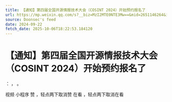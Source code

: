 ```yaml
---
title: 【通知】第四届全国开源情报技术大会（COSINT 2024）开始预约报名了
url: https://mp.weixin.qq.com/s?__biz=MzI2MTE0NTE3Mw==&mid=2651146264&idx=2&sn=91f3d07ea842aae4a7821950772dadd5
source: Doonsec's feed
date: 2024-09-22
fetch_date: 2025-10-06T18:22:53.184120
---
```


# 【通知】第四届全国开源情报技术大会（COSINT 2024）开始预约报名了

：
，
。

视频
小程序
赞
，轻点两下取消赞
在看
，轻点两下取消在看